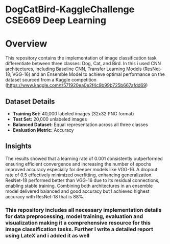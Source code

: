 # DogCatBird-KaggleChallenge CSE669 Deep Learning

# **Overview**
This repository contains the implementation of  image classification task  differentiate between three classes: Dog, Cat, and Bird. In this i used CNN architectures, including Baseline CNN, Transfer Learning Models (ResNet-18, VGG-16) and an Ensemble Model to achieve optimal performance on the dataset sourced from a Kaggle competition (https://www.kaggle.com/t/571920ea0e2f4c9b99b725b667afdd69)

##  **Dataset Details**

- **Training Set:** 40,000 labeled images (32x32 PNG format)  
- **Test Set:** 20,000 unlabeled images  
- **Balanced Dataset:** Equal representation across all three classes  
- **Evaluation Metric:** Accuracy

## Insights
The results showed that a learning rate of 0.001 consistently outperformed ensuring efficient convergence and increasing the number of epochs improved accuracy especially for deeper models like VGG-16. A dropout rate of 0.5 effectively minimized overfitting, enhancing generalization. ResNet-18 performed better than VGG-16 due to its residual connections, enabling stable training. Combining both architectures in an ensemble model delivered balanced and good accuracy but I achieved highest accuracy with ResNet-18 that is 88%.

### This repository includes all necessary implementation details for data preprocessing, model training, evaluation and visualization making it a comprehensive resource for this image classification tasks. Further I write a detailed report using LateX and i added it as well
